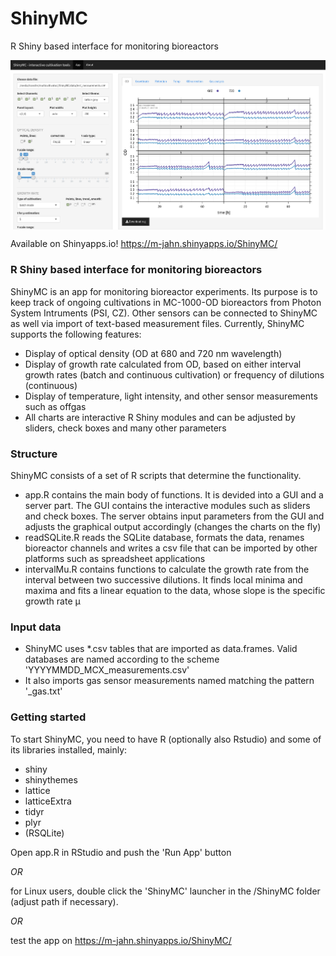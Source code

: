 # ShinyMC

R Shiny based interface for monitoring bioreactors

<img src="example.png" width="800px" style="display: block; margin: auto;" />

Available on Shinyapps.io!
https://m-jahn.shinyapps.io/ShinyMC/

### R Shiny based interface for monitoring bioreactors

ShinyMC is an app for monitoring bioreactor experiments. Its purpose is to keep track of ongoing cultivations in MC-1000-OD bioreactors from Photon System Intruments (PSI, CZ). Other sensors can be connected to ShinyMC as well via import of text-based measurement files. Currently, ShinyMC supports the following features:

- Display of optical density (OD at 680 and 720 nm wavelength)
- Display of growth rate calculated from OD, based on either interval growth rates (batch and continuous cultivation) or frequency of dilutions (continuous)
- Display of temperature, light intensity, and other sensor measurements such as offgas
- All charts are interactive R Shiny modules and can be adjusted by sliders, check boxes and many other parameters

### Structure

ShinyMC consists of a set of R scripts that determine the functionality.

- app.R contains the main body of functions. It is devided into a GUI and a server part. The GUI contains the interactive modules such as sliders and check boxes. The server obtains input parameters from the GUI and adjusts the graphical output accordingly (changes the charts on the fly)
- readSQLite.R reads the SQLite database, formats the data, renames bioreactor channels and writes a csv file that can be imported by other platforms such as spreadsheet applications
- intervalMu.R contains functions to calculate the growth rate from the interval between two successive dilutions. It finds local minima and maxima and fits a linear equation to the data, whose slope is the specific growth rate µ

### Input data

- ShinyMC uses *.csv tables that are imported as data.frames. Valid databases are named according to the scheme 'YYYYMMDD_MCX_measurements.csv'
- It also imports gas sensor measurements named matching the pattern '_gas.txt'

### Getting started

To start ShinyMC, you need to have R (optionally also Rstudio) and some of its libraries installed, mainly:

- shiny
- shinythemes
- lattice
- latticeExtra
- tidyr
- plyr
- (RSQLite)

Open app.R in RStudio and push the 'Run App' button

*OR*

for Linux users, double click the 'ShinyMC' launcher in the /ShinyMC folder (adjust path if necessary).

*OR*

test the app on https://m-jahn.shinyapps.io/ShinyMC/
